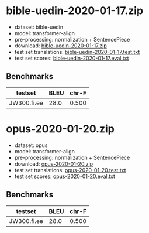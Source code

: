 # bible-uedin-2020-01-17.zip

* dataset: bible-uedin
* model: transformer-align
* pre-processing: normalization + SentencePiece
* download: [bible-uedin-2020-01-17.zip](https://object.pouta.csc.fi/OPUS-MT-models/fi-ee/bible-uedin-2020-01-17.zip)
* test set translations: [bible-uedin-2020-01-17.test.txt](https://object.pouta.csc.fi/OPUS-MT-models/fi-ee/bible-uedin-2020-01-17.test.txt)
* test set scores: [bible-uedin-2020-01-17.eval.txt](https://object.pouta.csc.fi/OPUS-MT-models/fi-ee/bible-uedin-2020-01-17.eval.txt)

## Benchmarks

| testset               | BLEU  | chr-F |
|-----------------------|-------|-------|
| JW300.fi.ee 	| 28.0 	| 0.500 |

# opus-2020-01-20.zip

* dataset: opus
* model: transformer-align
* pre-processing: normalization + SentencePiece
* download: [opus-2020-01-20.zip](https://object.pouta.csc.fi/OPUS-MT-models/fi-ee/opus-2020-01-20.zip)
* test set translations: [opus-2020-01-20.test.txt](https://object.pouta.csc.fi/OPUS-MT-models/fi-ee/opus-2020-01-20.test.txt)
* test set scores: [opus-2020-01-20.eval.txt](https://object.pouta.csc.fi/OPUS-MT-models/fi-ee/opus-2020-01-20.eval.txt)

## Benchmarks

| testset               | BLEU  | chr-F |
|-----------------------|-------|-------|
| JW300.fi.ee 	| 28.0 	| 0.500 |

